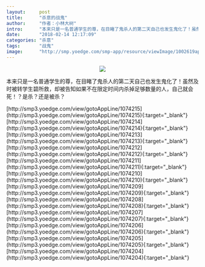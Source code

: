 ```yaml
---
layout:     post
title:      "杀意的战鬼"
author:     "作者：小林大树"
intro:      "本来只是一名普通学生的尊，在目睹了鬼杀人的第二天自己也发生鬼化了！虽然及时被转学生碧所救，却被告知如果不在限定时间内杀掉足够数量的人，自己就会死！？是杀？还是被杀？"
date:       "2018-02-14 12:17:09"
categories: "杀意"
tags:       "战鬼"
image:      "http://smp.yoedge.com/smp-app/resource/viewImage/1002619appline.png"
---
```

<div style="text-align: center">
<p><img src="http://smp.yoedge.com/smp-app/resource/viewImage/1002619appline.png"/></p>
</div>
<p class="post-meta">
<span>本来只是一名普通学生的尊，在目睹了鬼杀人的第二天自己也发生鬼化了！虽然及时被转学生碧所救，却被告知如果不在限定时间内杀掉足够数量的人，自己就会死！？是杀？还是被杀？</span>
</p>
[http://smp3.yoedge.com/view/gotoAppLine/1074215](http://smp3.yoedge.com/view/gotoAppLine/1074215){:target="_blank"}
[http://smp3.yoedge.com/view/gotoAppLine/1074214](http://smp3.yoedge.com/view/gotoAppLine/1074214){:target="_blank"}
[http://smp3.yoedge.com/view/gotoAppLine/1074213](http://smp3.yoedge.com/view/gotoAppLine/1074213){:target="_blank"}
[http://smp3.yoedge.com/view/gotoAppLine/1074212](http://smp3.yoedge.com/view/gotoAppLine/1074212){:target="_blank"}
[http://smp3.yoedge.com/view/gotoAppLine/1074211](http://smp3.yoedge.com/view/gotoAppLine/1074211){:target="_blank"}
[http://smp3.yoedge.com/view/gotoAppLine/1074210](http://smp3.yoedge.com/view/gotoAppLine/1074210){:target="_blank"}
[http://smp3.yoedge.com/view/gotoAppLine/1074209](http://smp3.yoedge.com/view/gotoAppLine/1074209){:target="_blank"}
[http://smp3.yoedge.com/view/gotoAppLine/1074208](http://smp3.yoedge.com/view/gotoAppLine/1074208){:target="_blank"}
[http://smp3.yoedge.com/view/gotoAppLine/1074207](http://smp3.yoedge.com/view/gotoAppLine/1074207){:target="_blank"}
[http://smp3.yoedge.com/view/gotoAppLine/1074206](http://smp3.yoedge.com/view/gotoAppLine/1074206){:target="_blank"}
[http://smp3.yoedge.com/view/gotoAppLine/1074205](http://smp3.yoedge.com/view/gotoAppLine/1074205){:target="_blank"}
[http://smp3.yoedge.com/view/gotoAppLine/1074204](http://smp3.yoedge.com/view/gotoAppLine/1074204){:target="_blank"}


